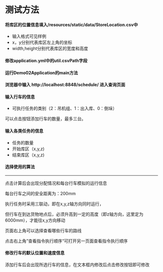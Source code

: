 # 测试方法

#### 将库区的位置信息填入/resources/static/data/StoreLocation.csv中
- 输入格式可见样例
- x，y分别代表库区左上角的坐标
- width,height分别代表库区的宽度和高度 
#### 修改application.yml中的util.csvPath字段
#### 运行Demo02Application的main方法

#### 浏览器中输入 **http://localhost:8848/schedule/**  进入查询页面

#### 输入行车的信息

- 可执行任务的类别（2：吊机组、1：出入库、0：倒垛）

可以点击按钮添加行车的数量，最多三台。

#### 输入各类任务的信息

- 任务的数量
- 开始库区（x,y,z)
- 结束库区（x,y,z)

#### 选择使用的算法

------

点击计算后会出现分配情况和每台行车模拟的运行信息

每台行车之间的安全距离为：200mm

执行任务时采用三联动，即在x,y,z轴方向同时运行，

但行车在到达货物地点后，必须升高到一定的高度（即z轴方向，这里定为6000mm），才能往x,y方向移动

页面右上角可以选择查看哪些行车的路线

点击右上角”查看指令执行顺序“可打开另一页面查看指令执行顺序

#### 修改行车的默认位置和速度信息
添加行车后会出现所选行车的信息，在文本框内修改后点击修改按钮即可修改